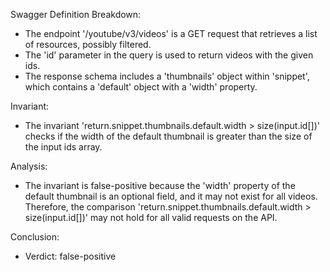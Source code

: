 Swagger Definition Breakdown:
- The endpoint '/youtube/v3/videos' is a GET request that retrieves a list of resources, possibly filtered.
- The 'id' parameter in the query is used to return videos with the given ids.
- The response schema includes a 'thumbnails' object within 'snippet', which contains a 'default' object with a 'width' property.

Invariant:
- The invariant 'return.snippet.thumbnails.default.width > size(input.id[])' checks if the width of the default thumbnail is greater than the size of the input ids array.

Analysis:
- The invariant is false-positive because the 'width' property of the default thumbnail is an optional field, and it may not exist for all videos. Therefore, the comparison 'return.snippet.thumbnails.default.width > size(input.id[])' may not hold for all valid requests on the API.

Conclusion:
- Verdict: false-positive
